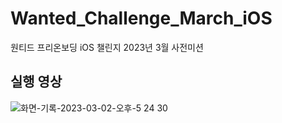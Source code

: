 # Wanted_Challenge_March_iOS
원티드 프리온보딩 iOS 챌린지 2023년 3월 사전미션

## 실행 영상

![화면-기록-2023-03-02-오후-5 24 30](https://user-images.githubusercontent.com/58679737/222372788-612d790e-8eba-4d6a-a266-5c77e6547de8.gif)
